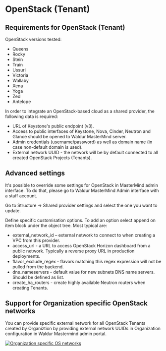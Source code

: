 # OpenStack (Tenant)

## Requirements for OpenStack (Tenant)

OpenStack versions tested:

- Queens
- Rocky
- Stein
- Train
- Ussuri
- Victoria
- Wallaby
- Xena
- Yoga
- Zed
- Antelope

In order to integrate an OpenStack-based cloud as a shared provider, the following data is required:

- URL of Keystone's public endpoint (v3).
- Access to public interfaces of Keystone, Nova, Cinder, Neutron and Glance should be opened to Waldur MasterMind server.
- Admin credentials (username/password) as well as domain name (in case non-default domain is used).
- External network UUID - the network will be by default connected to all created OpenStack Projects (Tenants).

## Advanced settings

It's possible to override some settings for OpenStack in MasterMind admin interface.
To do that, please go to Waldur MasterMind Admin interface with a staff account.

Go to Structure → Shared provider settings and select the one you want to update.

Define specific customisation options. To add an option select append on item block under the object tree. Most typical are:

- external_network_id – external network to connect to when creating a VPC from this provider.
- access_url - a URL to access OpenStack Horizon dashboard from a public network. Typically a reverse proxy URL in production deployments.
- flavor_exclude_regex - flavors matching this regex expression will not be pulled from the backend.
- dns_nameservers - default value for new subnets DNS name servers. Should be defined as list.
- create_ha_routers - create highly available Neutron routers when creating Tenants.

## Support for Organization specific OpenStack networks

You can provide specific external network for all OpenStack Tenants created by Organiztion by providing external
network UUIDs in Organization configuration in Waldur Mastermind admin portal.

[![Organization specific OS networks](img/org-specific-os-network.png)](img/org-specific-os-network.png)
